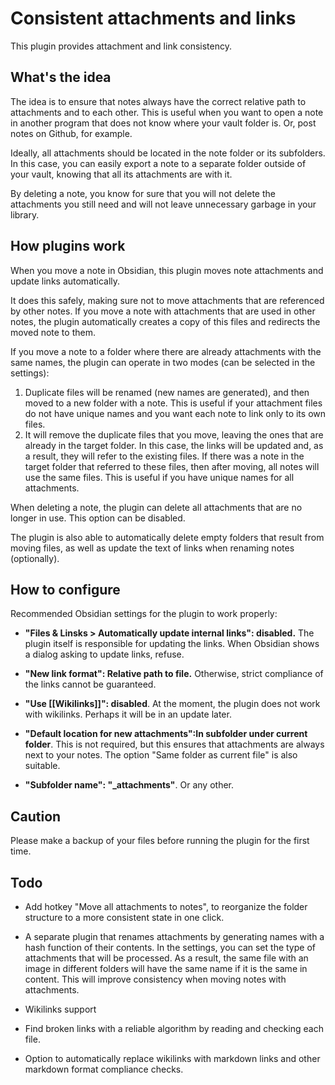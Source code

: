 # Consistent attachments and links

This plugin provides attachment and link consistency.

## What's the idea

The idea is to ensure that notes always have the correct relative path to attachments and to each other.
This is useful when you want to open a note in another program that does not know where your vault folder is. Or, post notes on Github, for example.

Ideally, all attachments should be located in the note folder or its subfolders. In this case, you can easily export a note to a separate folder outside of your vault, knowing that all its attachments are with it.

By deleting a note, you know for sure that you will not delete the attachments you still need and will not leave unnecessary garbage in your library.

## How plugins work

When you move a note in Obsidian, this plugin moves note attachments and update links automatically.

It does this safely, making sure not to move attachments that are referenced by other notes.
If you move a note with attachments that are used in other notes, the plugin automatically creates a copy of this files and redirects the moved note to them. 

If you move a note to a folder where there are already attachments with the same names, the plugin can operate in two modes (can be selected in the settings):
1. Duplicate files will be renamed (new names are generated), and then moved to a new folder with a note. This is useful if your attachment files do not have unique names and you want each note to link only to its own files. 
2. It will remove the duplicate files that you move, leaving the ones that are already in the target folder. In this case, the links will be updated and, as a result, they will refer to the existing files. If there was a note in the target folder that referred to these files, then after moving, all notes will use the same files. This is useful if you have unique names for all attachments.

When deleting a note, the plugin can delete all attachments that are no longer in use. This option can be disabled.

The plugin is also able to automatically delete empty folders that result from moving files, as well as update the text of links when renaming notes (optionally).


## How to configure 
Recommended Obsidian settings for the plugin to work properly:

- **"Files & Linsks > Automatically update internal links": disabled.** The plugin itself is responsible for updating the links. When Obsidian shows a dialog asking to update links, refuse.

- **"New link format": Relative path to file.** Otherwise, strict compliance of the links cannot be guaranteed.

- **"Use \[\[Wikilinks\]\]": disabled**. At the moment, the plugin does not work with wikilinks. Perhaps it will be in an update later.

- **"Default location for new attachments":In subfolder under current folder**. This is not required, but this ensures that attachments are always next to your notes. The option "Same folder as current file" is also suitable.

- **"Subfolder name": "_attachments"**. Or any other.

## Caution
Please make a backup of your files before running the plugin for the first time.

## Todo

- Add hotkey "Move all attachments to notes", to reorganize the folder structure to a more consistent state in one click.

- A separate plugin that renames attachments by generating names with a hash function of their contents. In the settings, you can set the type of attachments that will be processed. As a result, the same file with an image in different folders will have the same name if it is the same in content. This will improve consistency when moving notes with attachments.

- Wikilinks support

- Find broken links with a reliable algorithm by reading and checking each file.

- Option to automatically replace wikilinks with markdown links and other markdown format compliance checks.